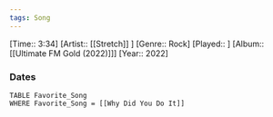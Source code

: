 ```yaml
---
tags: Song  
---
```

[Time:: 3:34]
[Artist:: [[Stretch]] ]
[Genre:: Rock]
[Played:: ]
[Album:: [[Ultimate FM Gold (2022)]]]
[Year:: 2022]
### Dates
````dataview
TABLE Favorite_Song
WHERE Favorite_Song = [[Why Did You Do It]]
````